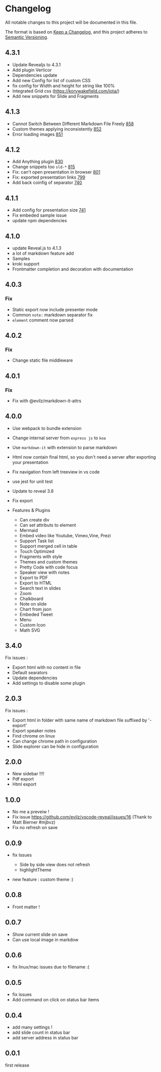 # Changelog
All notable changes to this project will be documented in this file.

The format is based on [Keep a Changelog](https://keepachangelog.com/en/1.0.0/),
and this project adheres to [Semantic Versioning](https://semver.org/spec/v2.0.0.html).

## 4.3.1

- Update Revealjs to 4.3.1
- Add plugin Verticor
- Dependencies update
- Add new Config for list of custom CSS
- fix config for Width and height for string like 100%
- Integrated Grid css (https://korywakefield.com/iota/)
- Add new snippets for Slide and Fragments

## 4.1.3

- Cannot Switch Between Different Markdown File Freely [858](https://github.com/evilz/vscode-reveal/issues/858)
- Custom themes applying inconsistently [852](https://github.com/evilz/vscode-reveal/issues/852)
- Error loading images [851](https://github.com/evilz/vscode-reveal/issues/851)

## 4.1.2

- Add Anything plugin [830](https://github.com/evilz/vscode-reveal/issues/830)
- Change snippets too `sld-*` [815](https://github.com/evilz/vscode-reveal/issues/815)
- Fix: can't open presentation in browser [801](https://github.com/evilz/vscode-reveal/issues/801)
- Fix: exported presentation links [799](https://github.com/evilz/vscode-reveal/issues/799)
- Add back coinfig of separator [740](https://github.com/evilz/vscode-reveal/issues/740)

## 4.1.1

- Add config for presentation size [741](https://github.com/evilz/vscode-reveal/issues/741)
- Fix embeded sample issue
- update npm dependencies

## 4.1.0

- update Reveal.js to 4.1.3
- a lot of markdown feature add
- Samples
- kroki support
- Frontmatter completion and decoration with documentation

## 4.0.3

### Fix

- Static export now include presenter mode
- Common `note:` markdown separator fix
- `element` comment now parsed

## 4.0.2

### Fix

- Change static file middleware

## 4.0.1

### Fix

- Fix with @evilz/markdown-it-attrs

## 4.0.0

- Use webpack to bundle extension
- Change internal server from `express js` to `koa`
- Use `markdown-it` with extension to parse markdown
- Html now contain final html, so you don't need a server after exporting your presentation
- Fix navigation from left treeview in vs code
- use jest for unit test
- Update to reveal 3.8
- Fix export

- Features & Plugins
  - Can create div
  - Can set attributs to element
  - Mermaid
  - Embed video like Youtube, Vimeo,Vine, Prezi
  - Support Task list
  - Support merged cell in table
  - Touch Optimized
  - Fragments with style
  - Themes and custom themes
  - Pretty Code with code focus
  - Speaker view with notes
  - Export to PDF
  - Export to HTML 
  - Search text in slides
  - Zoom
  - Chalkboard
  - Note on slide
  - Chart from json
  - Embeded Tweet
  - Menu
  - Custom Icon
  - Math SVG
  
## 3.4.0

Fix issues :
- Export html with no content in file
- Default searators
- Update dependencies
- Add settings to disable some plugin

## 2.0.3

Fix issues :

- Export html in folder with same name of markdown file suffixed by '-export'
- Export speaker notes
- Find chrome on linux
- Can change chrome path in configuration
- Slide explorer can be hide in configuration

## 2.0.0

- New sidebar !!!!
- Pdf export
- Html export

## 1.0.0

- No me a preveiw !
- Fix issue https://github.com/evilz/vscode-reveal/issues/16  (Thank to Matt Bierner #mjbvz) 
- Fix no refresh on save

## 0.0.9

- fix Issues
    - Side by side view does not refresh
    - highlightTheme

- new feature : custom theme :)

## 0.0.8

- Front matter !

## 0.0.7

- Show current slide on save
- Can use local image in markdow 

## 0.0.6

- fix linux/mac issues due to filename :(

## 0.0.5

- fix issues
- Add command on click on status bar items

## 0.0.4

- add many settings !
- add slide count in status bar
- add server address in status bar

## 0.0.1

first release

